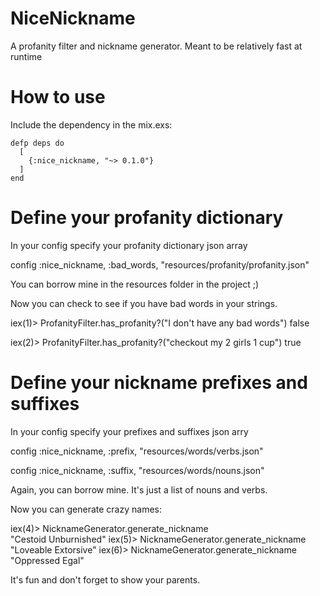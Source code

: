 NiceNickname
============

A profanity filter and nickname generator. Meant to be relatively fast at runtime

How to use
==========

Include the dependency in the mix.exs:

    defp deps do
      [
        {:nice_nickname, "~> 0.1.0"}
      ]
    end

Define your profanity dictionary
================================

In your config specify your profanity dictionary json array

  config :nice_nickname, :bad_words,
    "resources/profanity/profanity.json"

You can borrow mine in the resources folder in the project ;)

Now you can check to see if you have bad words in your strings.
  
  iex(1)> ProfanityFilter.has_profanity?("I don't have any bad words")
  false

  iex(2)> ProfanityFilter.has_profanity?("checkout my 2 girls 1 cup")
  true

Define your nickname prefixes and suffixes
==========================================

In your config specify your prefixes and suffixes json arry

  config :nice_nickname, :prefix,
    "resources/words/verbs.json"

  config :nice_nickname, :suffix,
    "resources/words/nouns.json"

Again, you can borrow mine. It's just a list of nouns and verbs.

Now you can generate crazy names:

  iex(4)> NicknameGenerator.generate_nickname  
  "Cestoid Unburnished"
  iex(5)> NicknameGenerator.generate_nickname
  "Loveable Extorsive"
  iex(6)> NicknameGenerator.generate_nickname
  "Oppressed Egal"

It's fun and don't forget to show your parents.


